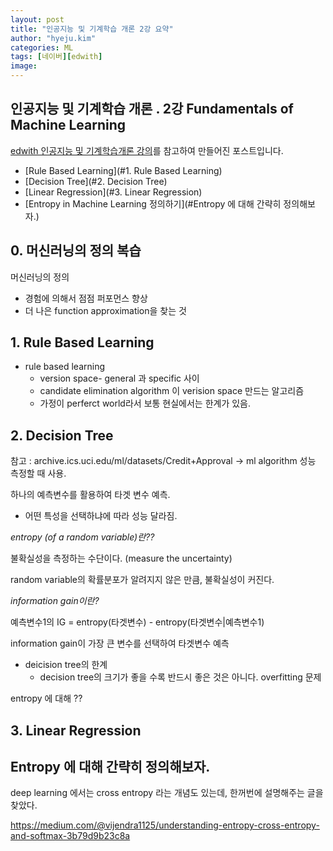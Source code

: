 ```yaml
---
layout: post
title: "인공지능 및 기계학습 개론 2강 요약"
author: "hyeju.kim"
categories: ML
tags: [네이버][edwith]
image: 
---
```






## 인공지능 및 기계학습 개론 . 2강 Fundamentals of Machine Learning



[edwith 인공지능 및 기계학습개론 강의](https://www.edwith.org/machinelearning1_17/lecture/10579/ )를 참고하여 만들어진 포스트입니다.



- [Rule Based Learning](#1. Rule Based Learning)
- [Decision Tree](#2. Decision Tree)
- [Linear Regression](#3. Linear Regression)
- [Entropy in Machine Learning 정의하기](#Entropy 에 대해 간략히 정의해보자.)



## 0. 머신러닝의 정의  복습

머신러닝의 정의 

- 경험에 의해서 점점 퍼포먼스 향상
- 더 나은 function approximation을 찾는 것



## 1. Rule Based Learning

- rule based learning
  - version space- general 과 specific 사이 
  - candidate elimination algorithm 이 verision space 만드는 알고리즘
  - 가정이 perferct world라서 보통 현실에서는 한계가 있음.



## 2. Decision Tree

참고 : archive.ics.uci.edu/ml/datasets/Credit+Approval -> ml algorithm 성능 측정할 때 사용. 

하나의 예측변수를 활용하여 타겟 변수 예측. 

- 어떤 특성을 선택하냐에 따라 성능 달라짐.



*entropy (of a random variable)란??*

불확실성을 측정하는 수단이다. (measure the uncertainty)

random variable의 확률분포가 알려지지 않은 만큼, 불확실성이 커진다. 



*information gain이란?*

예측변수1의 IG = entropy(타겟변수) - entropy(타겟변수|예측변수1)

information gain이 가장 큰 변수를 선택하여 타겟변수 예측



- deicision tree의 한계
  - decision tree의 크기가 좋을 수록 반드시 좋은 것은 아니다. overfitting 문제 



entropy 에 대해 ??



## 3. Linear Regression





## Entropy 에 대해 간략히 정의해보자.

deep learning 에서는 cross entropy 라는 개념도 있는데, 한꺼번에 설명해주는 글을 찾았다.

https://medium.com/@vijendra1125/understanding-entropy-cross-entropy-and-softmax-3b79d9b23c8a

